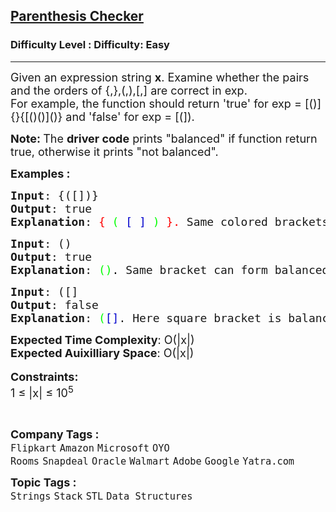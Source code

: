 <h2><a href="https://www.geeksforgeeks.org/problems/parenthesis-checker2744/1">Parenthesis Checker</a></h2><h3>Difficulty Level : Difficulty: Easy</h3><hr><div class="problems_problem_content__Xm_eO" style="user-select: auto;"><p style="user-select: auto;"><span style="font-size: 18px; user-select: auto;">Given an expression string <strong style="user-select: auto;">x</strong>. Examine whether the pairs and the orders of {,},(,),[,] are correct in exp.<br style="user-select: auto;">For example, the function should return 'true' for exp = [()]{}{[()()]()} and 'false' for exp = [(]).</span></p>
<p style="user-select: auto;"><strong style="user-select: auto;"><span style="font-size: 18px; user-select: auto;">Note: </span></strong><span style="font-size: 18px; user-select: auto;">The <strong style="user-select: auto;">driver code</strong> prints "balanced" if function return true, otherwise it prints "not balanced".</span></p>
<p style="user-select: auto;"><span style="font-size: 18px; user-select: auto;"><strong style="user-select: auto;">Examples :</strong></span></p>
<pre style="user-select: auto;"><span style="font-size: 18px; user-select: auto;"><strong style="user-select: auto;">Input</strong>: {([])}
<strong style="user-select: auto;">Output</strong>: true
<strong style="user-select: auto;">Explanation</strong>: <span style="color: rgb(255, 0, 0); user-select: auto;">{</span> <span style="color: rgb(0, 255, 0); user-select: auto;">(</span> <span style="color: rgb(0, 0, 205); user-select: auto;">[</span> <span style="color: rgb(0, 0, 205); user-select: auto;">]</span> <span style="color: rgb(0, 255, 0); user-select: auto;">)</span> <span style="color: rgb(255, 0, 0); user-select: auto;">}.&nbsp;</span>Same colored brackets can form balanced pairs, with 0 number of unbalanced bracket.
</span></pre>
<pre style="user-select: auto;"><span style="font-size: 18px; user-select: auto;"><strong style="user-select: auto;">Input</strong>: ()
<strong style="user-select: auto;">Output</strong>: true
<strong style="user-select: auto;">Explanation</strong>: <span style="color: rgb(0, 255, 0); user-select: auto;">()</span><span style="color: rgb(0, 0, 0); user-select: auto;">. </span>Same bracket can form balanced pairs,and here only 1 type of bracket is present and in balanced way.</span>
</pre>
<pre style="user-select: auto;"><span style="font-size: 18px; user-select: auto;"><strong style="user-select: auto;">Input</strong>: ([]
<strong style="user-select: auto;">Output</strong>: false
<strong style="user-select: auto;">Explanation</strong>: <span style="color: rgb(0, 255, 0); user-select: auto;">(</span><span style="color: rgb(0, 0, 205); user-select: auto;">[]</span>.<span style="color: rgb(0, 0, 0); user-select: auto;"> </span>Here square bracket is balanced but the small bracket is not balanced and Hence , the output will be unbalanced.</span></pre>
<p style="user-select: auto;"><span style="font-size: 18px; user-select: auto;"><strong style="user-select: auto;">Expected Time Complexity</strong>: O(|x|)<br style="user-select: auto;"><strong style="user-select: auto;">Expected Auixilliary Space</strong>: O(|x|)</span><br style="user-select: auto;"><br style="user-select: auto;"><span style="font-size: 18px; user-select: auto;"><strong style="user-select: auto;">Constraints:</strong><br style="user-select: auto;">1 ≤ |x| ≤ 10<sup style="user-select: auto;">5</sup></span></p>
<p style="user-select: auto;">&nbsp;</p></div><p><span style=font-size:18px><strong>Company Tags : </strong><br><code>Flipkart</code>&nbsp;<code>Amazon</code>&nbsp;<code>Microsoft</code>&nbsp;<code>OYO Rooms</code>&nbsp;<code>Snapdeal</code>&nbsp;<code>Oracle</code>&nbsp;<code>Walmart</code>&nbsp;<code>Adobe</code>&nbsp;<code>Google</code>&nbsp;<code>Yatra.com</code>&nbsp;<br><p><span style=font-size:18px><strong>Topic Tags : </strong><br><code>Strings</code>&nbsp;<code>Stack</code>&nbsp;<code>STL</code>&nbsp;<code>Data Structures</code>&nbsp;